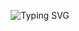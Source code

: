 <p align="center">
  <img src="https://readme-typing-svg.herokuapp.com?font=Orbitron&size=28&color=00FF00&center=true&vCenter=true&width=900&lines=Loading+Songs+Dataset...;Analyzing+Genres+%26+Trends...;Cleaning+Data+%7C+Handling+Missing+Values;Visualizing+Insights+%26+Patterns" alt="Typing SVG" />
</p>

